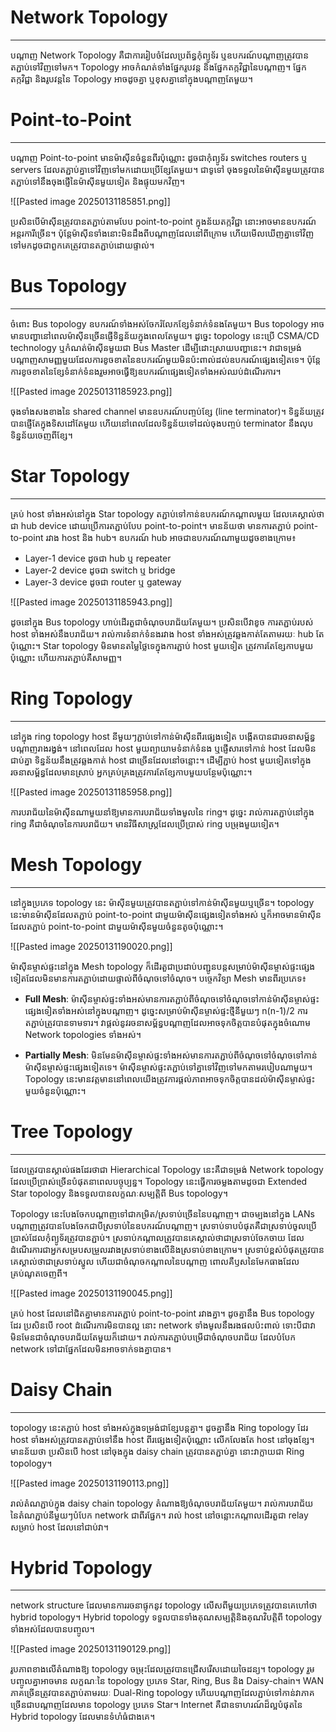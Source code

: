 # Network Topology
---
បណ្តាញ Network Topology គឺជាការរៀបចំដែលប្រព័ន្ធកុំព្យូទ័រ ឬឧបករណ៍បណ្តាញត្រូវបានតភ្ជាប់ទៅវិញទៅមក។ Topology អាចកំណត់ទាំងផ្នែករូបវន្ត និងផ្នែកតក្កវិជ្ជានៃបណ្តាញ។ ផ្នែកតក្កវិជ្ជា និងរូបវន្តនៃ Topology អាចដូចគ្នា ឬខុសគ្នានៅក្នុងបណ្តាញតែមួយ។

# Point-to-Point
---
បណ្តាញ Point-to-point មានម៉ាស៊ីនចំនួនពីរប៉ុណ្ណោះ ដូចជាកុំព្យូទ័រ switches routers ឬ servers ដែលតភ្ជាប់គ្នាទៅវិញទៅមកដោយប្រើខ្សែតែមួយ។ ជាទូទៅ ចុងទទួលនៃម៉ាស៊ីនមួយត្រូវបានតភ្ជាប់ទៅនឹងចុងផ្ញើនៃម៉ាស៊ីនមួយទៀត និងផ្ទុយមកវិញ។

![[Pasted image 20250131185851.png]]

ប្រសិនបើម៉ាស៊ីនត្រូវបានតភ្ជាប់តាមបែប point-to-point ក្នុងន័យតក្កវិជ្ជា នោះអាចមានឧបករណ៍អន្តរការីច្រើន។ ប៉ុន្តែម៉ាស៊ីនទាំងនោះមិនដឹងពីបណ្តាញដែលនៅពីក្រោម ហើយមើលឃើញគ្នាទៅវិញទៅមកដូចជាពួកគេត្រូវបានតភ្ជាប់ដោយផ្ទាល់។

# Bus Topology
---
ចំពោះ Bus topology ឧបករណ៍ទាំងអស់ចែករំលែកខ្សែទំនាក់ទំនងតែមួយ។ Bus topology អាចមានបញ្ហានៅពេលម៉ាស៊ីនច្រើនផ្ញើទិន្នន័យក្នុងពេលតែមួយ។ ដូច្នេះ topology នេះប្រើ CSMA/CD technology ឬកំណត់ម៉ាស៊ីនមួយជា Bus Master ដើម្បីដោះស្រាយបញ្ហានេះ។ វាជាទម្រង់បណ្តាញសាមញ្ញមួយដែលការខូចខាតនៃឧបករណ៍មួយមិនប៉ះពាល់ដល់ឧបករណ៍ផ្សេងទៀតទេ។ ប៉ុន្តែការខូចខាតនៃខ្សែទំនាក់ទំនងរួមអាចធ្វើឱ្យឧបករណ៍ផ្សេងទៀតទាំងអស់ឈប់ដំណើរការ។

![[Pasted image 20250131185923.png]]

ចុងទាំងសងខាងនៃ shared channel មានឧបករណ៍បញ្ចប់ខ្សែ (line terminator)។ ទិន្នន័យត្រូវបានផ្ញើតែក្នុងទិសដៅតែមួយ ហើយនៅពេលដែលទិន្នន័យទៅដល់ចុងបញ្ចប់ terminator នឹងលុបទិន្នន័យចេញពីខ្សែ។
# Star Topology
---
គ្រប់ host ទាំងអស់នៅក្នុង Star topology តភ្ជាប់ទៅកាន់ឧបករណ៍កណ្តាលមួយ ដែលគេស្គាល់ថាជា hub device ដោយប្រើការតភ្ជាប់បែប point-to-point។ មានន័យថា មានការតភ្ជាប់ point-to-point រវាង host និង hub។ ឧបករណ៍ hub អាចជាឧបករណ៍ណាមួយដូចខាងក្រោម៖

- Layer-1 device ដូចជា hub ឬ repeater
- Layer-2 device ដូចជា switch ឬ bridge
- Layer-3 device ដូចជា router ឬ gateway

![[Pasted image 20250131185943.png]]

ដូចនៅក្នុង Bus topology ហាប់ដើរតួជាចំណុចបរាជ័យតែមួយ។ ប្រសិនបើវាខូច ការតភ្ជាប់របស់ host ទាំងអស់នឹងបរាជ័យ។ រាល់ការទំនាក់ទំនងរវាង host ទាំងអស់ត្រូវឆ្លងកាត់តែតាមរយៈ hub តែប៉ុណ្ណោះ។ Star topology មិនមានតម្លៃថ្លៃទេក្នុងការភ្ជាប់ host មួយទៀត ត្រូវការតែខ្សែកាបមួយប៉ុណ្ណោះ ហើយការតភ្ជាប់គឺសាមញ្ញ។

# Ring Topology
---
នៅក្នុង ring topology host នីមួយៗភ្ជាប់ទៅកាន់ម៉ាស៊ីនពីរផ្សេងទៀត បង្កើតបានជារចនាសម្ព័ន្ធបណ្តាញរាងរង្វង់។ នៅពេលដែល host មួយព្យាយាមទំនាក់ទំនង ឬផ្ញើសារទៅកាន់ host ដែលមិនជាប់គ្នា ទិន្នន័យនឹងត្រូវឆ្លងកាត់ host ជាច្រើនដែលនៅចន្លោះ។ ដើម្បីភ្ជាប់ host មួយទៀតទៅក្នុងរចនាសម្ព័ន្ធដែលមានស្រាប់ អ្នកគ្រប់គ្រងត្រូវការតែខ្សែកាបមួយបន្ថែមប៉ុណ្ណោះ។

![[Pasted image 20250131185958.png]]

ការបរាជ័យនៃម៉ាស៊ីនណាមួយនាំឱ្យមានការបរាជ័យទាំងមូលនៃ ring។ ដូច្នេះ រាល់ការតភ្ជាប់នៅក្នុង ring គឺជាចំណុចនៃការបរាជ័យ។ មានវិធីសាស្ត្រដែលប្រើប្រាស់ ring បម្រុងមួយទៀត។

# Mesh Topology
---
នៅក្នុងប្រភេទ topology នេះ ម៉ាស៊ីនមួយត្រូវបានតភ្ជាប់ទៅកាន់ម៉ាស៊ីនមួយឬច្រើន។ topology នេះមានម៉ាស៊ីនដែលតភ្ជាប់ point-to-point ជាមួយម៉ាស៊ីនផ្សេងទៀតទាំងអស់ ឬក៏អាចមានម៉ាស៊ីនដែលតភ្ជាប់ point-to-point ជាមួយម៉ាស៊ីនមួយចំនួនតូចប៉ុណ្ណោះ។

![[Pasted image 20250131190020.png]]

ម៉ាស៊ីនម្ចាស់ផ្ទះនៅក្នុង Mesh topology ក៏ដើរតួជាប្រដាប់បញ្ជូនបន្តសម្រាប់ម៉ាស៊ីនម្ចាស់ផ្ទះផ្សេងទៀតដែលមិនមានការតភ្ជាប់ដោយផ្ទាល់ពីចំណុចទៅចំណុច។ បច្ចេកវិទ្យា Mesh មានពីរប្រភេទ៖

* **Full Mesh**: ម៉ាស៊ីនម្ចាស់ផ្ទះទាំងអស់មានការតភ្ជាប់ពីចំណុចទៅចំណុចទៅកាន់ម៉ាស៊ីនម្ចាស់ផ្ទះផ្សេងទៀតទាំងអស់នៅក្នុងបណ្តាញ។ ដូច្នេះសម្រាប់ម៉ាស៊ីនម្ចាស់ផ្ទះថ្មីនីមួយៗ n(n-1)/2 ការតភ្ជាប់ត្រូវបានទាមទារ។ វាផ្តល់នូវរចនាសម្ព័ន្ធបណ្តាញដែលអាចទុកចិត្តបានបំផុតក្នុងចំណោម Network topologies ទាំងអស់។

* **Partially Mesh**: មិនមែនម៉ាស៊ីនម្ចាស់ផ្ទះទាំងអស់មានការតភ្ជាប់ពីចំណុចទៅចំណុចទៅកាន់ម៉ាស៊ីនម្ចាស់ផ្ទះផ្សេងទៀតទេ។ ម៉ាស៊ីនម្ចាស់ផ្ទះតភ្ជាប់ទៅគ្នាទៅវិញទៅមកតាមរបៀបណាមួយ។ Topology នេះមានវត្តមាននៅពេលយើងត្រូវការផ្តល់ភាពអាចទុកចិត្តបានដល់ម៉ាស៊ីនម្ចាស់ផ្ទះមួយចំនួនប៉ុណ្ណោះ។

# Tree Topology
---
ដែលត្រូវបានស្គាល់ផងដែរថាជា Hierarchical Topology នេះគឺជាទម្រង់ Network topology ដែលប្រើប្រាស់ច្រើនបំផុតនាពេលបច្ចុប្បន្ន។ Topology នេះធ្វើការចម្លងតាមដូចជា Extended Star topology និងទទួលបានលក្ខណៈសម្បត្តិពី Bus topology។

Topology នេះបែងចែកបណ្តាញទៅជាកម្រិត/ស្រទាប់ច្រើននៃបណ្តាញ។ ជាចម្បងនៅក្នុង LANs បណ្តាញត្រូវបានបែងចែកជាបីស្រទាប់នៃឧបករណ៍បណ្តាញ។ ស្រទាប់ទាបបំផុតគឺជាស្រទាប់ចូលប្រើប្រាស់ដែលកុំព្យូទ័រត្រូវបានភ្ជាប់។ ស្រទាប់កណ្តាលត្រូវបានគេស្គាល់ថាជាស្រទាប់ចែកចាយ ដែលដំណើរការជាអ្នកសម្របសម្រួលរវាងស្រទាប់ខាងលើនិងស្រទាប់ខាងក្រោម។ ស្រទាប់ខ្ពស់បំផុតត្រូវបានគេស្គាល់ថាជាស្រទាប់ស្នូល ហើយជាចំណុចកណ្តាលនៃបណ្តាញ ពោលគឺឫសនៃមែកធាងដែលគ្រប់ណូតចេញពី។

![[Pasted image 20250131190045.png]]

គ្រប់ host ដែលនៅជិតគ្នាមានការតភ្ជាប់ point-to-point រវាងគ្នា។ ដូចគ្នានឹង Bus topology ដែរ ប្រសិនបើ root ដំណើរការមិនបានល្អ នោះ network ទាំងមូលនឹងរងផលប៉ះពាល់ ទោះបីជាវាមិនមែនជាចំណុចបរាជ័យតែមួយក៏ដោយ។ រាល់ការតភ្ជាប់បម្រើជាចំណុចបរាជ័យ ដែលបំបែក network ទៅជាផ្នែកដែលមិនអាចទាក់ទងគ្នាបាន។

# Daisy Chain
---
topology នេះតភ្ជាប់ host ទាំងអស់ក្នុងទម្រង់ជាខ្សែបន្តគ្នា។ ដូចគ្នានឹង Ring topology ដែរ host ទាំងអស់ត្រូវបានតភ្ជាប់ទៅនឹង host ពីរផ្សេងទៀតប៉ុណ្ណោះ លើកលែងតែ host នៅចុងខ្សែ។ មានន័យថា ប្រសិនបើ host នៅចុងក្នុង daisy chain ត្រូវបានតភ្ជាប់គ្នា នោះវាក្លាយជា Ring topology។

![[Pasted image 20250131190113.png]]

រាល់តំណភ្ជាប់ក្នុង daisy chain topology តំណាងឱ្យចំណុចបរាជ័យតែមួយ។ រាល់ការបរាជ័យនៃតំណភ្ជាប់នីមួយៗបំបែក network ជាពីរផ្នែក។ រាល់ host នៅចន្លោះកណ្តាលដើរតួជា relay សម្រាប់ host ដែលនៅជាប់វា។

# Hybrid Topology
---
network structure ដែលមានការរចនាផ្ទុកនូវ topology លើសពីមួយប្រភេទត្រូវបានគេហៅថា hybrid topology។ Hybrid topology ទទួលបានទាំងគុណសម្បត្តិនិងគុណវិបត្តិពី topology ទាំងអស់ដែលបានបញ្ចូល។

![[Pasted image 20250131190129.png]]

រូបភាពខាងលើតំណាងឱ្យ topology ចម្រុះដែលត្រូវបានជ្រើសរើសដោយចៃដន្យ។ topology រួមបញ្ចូលគ្នាអាចមាន
លក្ខណៈនៃ topology ប្រភេទ Star, Ring, Bus និង Daisy-chain។ WAN ភាគច្រើនត្រូវបានតភ្ជាប់តាមរយៈ 
Dual-Ring topology ហើយបណ្តាញដែលភ្ជាប់ទៅកាន់វាភាគច្រើនជាបណ្តាញដែលមាន topology ប្រភេទ Star។ 
Internet គឺជាឧទាហរណ៍ដ៏ល្អបំផុតនៃ Hybrid topology ដែលមានទំហំធំជាងគេ។
